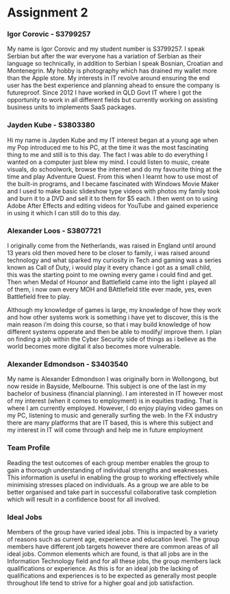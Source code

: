 # Assignment 2

### Igor Corovic - S3799257
My name is Igor Corovic and my student number is S3799257.  I speak Serbian but after the war everyone has a variation of Serbian as their language so technically, in addition to Serbian I speak Bosnian, Croatian and Montenegrin. My hobby is photography which has drained my wallet more than the Apple store. My interests in IT revolve around ensuring the end user has the best experience and planning ahead to ensure the company is futureproof. Since 2012 I have worked in QLD Govt IT where I got the opportunity to work in all different fields but currently working on assisting business units to implements SaaS packages.

### Jayden Kube - S3803380
Hi my name is Jayden Kube and my IT interest began at a young age when my Pop introduced me to his PC, at the time it was the most fascinating thing to me and still is to this day. The fact I was able to do everything I wanted on a computer just blew my mind. I could listen to music, create visuals, do schoolwork, browse the internet and do my favourite thing at the time and play Adventure Quest. From this when I learnt how to use most of the built-in programs, and I became fascinated with Windows Movie Maker and I used to make basic slideshow type videos with photos my family took and burn it to a DVD and sell it to them for $5 each. I then went on to using Adobe After Effects and editing videos for YouTube and gained experience in using it which I can still do to this day.

### Alexander Loos - S3807721
I originally come from the Netherlands, was raised in England until around 13 years old then moved here to be closer to family, i was raised around technology and what sparked my curiosity in Tech and gaming was a series known as Call of Duty, i would play it every chance i got as a small child, this was the starting point to me owning every game i could find and get. Then when Medal of Hounor and Battlefield came into the light i played all of them, i now own every MOH and BAttlefield title ever made, yes, even Battlefield free to play.

Although my knowledge of games is large, my knowledge of how they work and how other systems work is something i have yet to discover, this is the main reason i’m doing this course, so that i may build knowledge of how different systems opperate and then be able to modify/ improve them. I plan on finding a job within the Cyber Security side of things as i believe as the world becomes more digital it also becomes more vulnerable.

### Alexander Edmondson - S3403540
My name is Alexander Edmondson I was originally born in Wollongong, but now reside in Bayside, Melbourne. This subject is one of the last in my bachelor of business (financial planning). I am interested in IT however most of my 
interest (when it comes to employment) is in equities trading. That is where I am currently 
employed. However, I do enjoy playing video games on my PC, listening to music and 
generally surfing the web. In the FX industry there are many platforms that are IT based, this 
is where this subject and my interest in IT will come through and help me in future 
employment

### Team Profile
Reading the test outcomes of each group member enables the group to gain a thorough 
understanding of individual strengths and weaknesses. This information is useful in enabling the 
group to working effectively while minimising stresses placed on individuals. As a group we are able 
to be better organised and take part in successful collaborative task completion which will result in a 
confidence boost for all involved.

### Ideal Jobs
Members of the group have varied ideal jobs. This is impacted by a variety of reasons such as current 
age, experience and education level. The group members have different job targets however there 
are common areas of all ideal jobs. Common elements which are found, is that all jobs are in the 
Information Technology field and for all these jobs, the group members lack qualifications or 
experience. As this is for an ideal job the lacking of qualifications and experiences is to be expected 
as generally most people throughout life tend to strive for a higher goal and job satisfaction.
